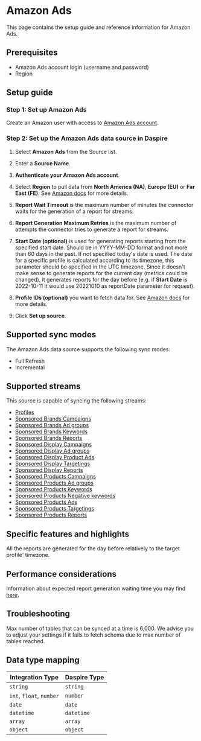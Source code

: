 # Amazon Ads

This page contains the setup guide and reference information for Amazon Ads.

## Prerequisites

* Amazon Ads account login (username and password)
* Region

## Setup guide

### Step 1: Set up Amazon Ads

Create an Amazon user with access to [Amazon Ads account](https://advertising.amazon.com/).

### Step 2: Set up the Amazon Ads data source in Daspire

1. Select **Amazon Ads** from the Source list.

2. Enter a **Source Name**.

3. **Authenticate your Amazon Ads account**.

4. Select **Region** to pull data from **North America (NA)**, **Europe (EU)** or **Far East (FE)**. See [Amazon docs](https://advertising.amazon.com/API/docs/en-us/info/api-overview#api-endpoints) for more details.

5. **Report Wait Timeout** is the maximum number of minutes the connector waits for the generation of a report for streams.

6. **Report Generation Maximum Retries** is the maximum number of attempts the connector tries to generate a report for streams.

7. **Start Date (optional)** is used for generating reports starting from the specified start date. Should be in YYYY-MM-DD format and not more than 60 days in the past. If not specified today's date is used. The date for a specific profile is calculated according to its timezone, this parameter should be specified in the UTC timezone. Since it doesn't make sense to generate reports for the current day (metrics could be changed), it generates reports for the day before (e.g. if **Start Date** is 2022-10-11 it would use 20221010 as reportDate parameter for request).

8. **Profile IDs (optional)** you want to fetch data for. See [Amazon docs](https://advertising.amazon.com/API/docs/en-us/concepts/authorization/profiles) for more details.

9. Click **Set up source**.

## Supported sync modes

The Amazon Ads data source supports the following sync modes:

* Full Refresh
* Incremental

## Supported streams

This source is capable of syncing the following streams:

* [Profiles](https://advertising.amazon.com/API/docs/en-us/reference/2/profiles#/Profiles)
* [Sponsored Brands Campaigns](https://advertising.amazon.com/API/docs/en-us/sponsored-brands/3-0/openapi#/Campaigns)
* [Sponsored Brands Ad groups](https://advertising.amazon.com/API/docs/en-us/sponsored-brands/3-0/openapi#/Ad%20groups)
* [Sponsored Brands Keywords](https://advertising.amazon.com/API/docs/en-us/sponsored-brands/3-0/openapi#/Keywords)
* [Sponsored Brands Reports](https://advertising.amazon.com/API/docs/en-us/reference/sponsored-brands/2/reports)
* [Sponsored Display Campaigns](https://advertising.amazon.com/API/docs/en-us/sponsored-display/3-0/openapi#/Campaigns)
* [Sponsored Display Ad groups](https://advertising.amazon.com/API/docs/en-us/sponsored-display/3-0/openapi#/Ad%20groups)
* [Sponsored Display Product Ads](https://advertising.amazon.com/API/docs/en-us/sponsored-display/3-0/openapi#/Product%20ads)
* [Sponsored Display Targetings](https://advertising.amazon.com/API/docs/en-us/sponsored-display/3-0/openapi#/Targeting)
* [Sponsored Display Reports](https://advertising.amazon.com/API/docs/en-us/sponsored-display/3-0/openapi#/Reports)
* [Sponsored Products Campaigns](https://advertising.amazon.com/API/docs/en-us/sponsored-products/2-0/openapi#/Campaigns)
* [Sponsored Products Ad groups](https://advertising.amazon.com/API/docs/en-us/sponsored-products/2-0/openapi#/Ad%20groups)
* [Sponsored Products Keywords](https://advertising.amazon.com/API/docs/en-us/sponsored-products/2-0/openapi#/Keywords)
* [Sponsored Products Negative keywords](https://advertising.amazon.com/API/docs/en-us/sponsored-products/2-0/openapi#/Negative%20keywords)
* [Sponsored Products Ads](https://advertising.amazon.com/API/docs/en-us/sponsored-products/2-0/openapi#/Product%20ads)
* [Sponsored Products Targetings](https://advertising.amazon.com/API/docs/en-us/sponsored-products/2-0/openapi#/Product%20targeting)
* [Sponsored Products Reports](https://advertising.amazon.com/API/docs/en-us/sponsored-products/2-0/openapi#/Reports)

## Specific features and highlights

All the reports are generated for the day before relatively to the target profile' timezone.

## Performance considerations

Information about expected report generation waiting time you may find [here](https://advertising.amazon.com/API/docs/en-us/get-started/developer-notes).

## Troubleshooting

Max number of tables that can be synced at a time is 6,000. We advise you to adjust your settings if it fails to fetch schema due to max number of tables reached.

## Data type mapping

| Integration Type | Daspire Type |
| --- | --- |
| `string` | `string` |
| `int`, `float`, `number` | `number` |
| `date` | `date` |
| `datetime` | `datetime` |
| `array` | `array` |
| `object` | `object` |